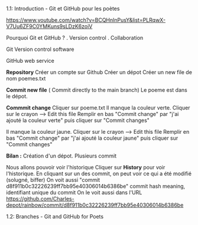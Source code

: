 
1.1: Introduction - Git et GitHub pour les poètes

https://www.youtube.com/watch?v=BCQHnlnPusY&list=PLRqwX-V7Uu6ZF9C0YMKuns9sLDzK6zoiV

Pourquoi Git et GitHub ?
. Version control 
. Collaboration

Git
Version control software 

GitHub
web service

**Repository**
Créer un compte sur Github
Créer un dépot 
Créer un new file de nom poemes.txt

**Commit new file**  ( Commit directly to the main branch)
Le poeme est dans le dépot. 

**Commmit change**
Cliquer sur poeme.txt
Il manque la couleur verte.
Cliquer sur le crayon --> Edit this file
Remplir en bas "Commit change" par "j'ai ajouté la couleur verte" puis cliquer sur "Commit changes"

Il manque la couleur jaune.
Cliquer sur le crayon --> Edit this file
Remplir en bas "Commit change" par "j'ai ajouté la couleur jaune" puis cliquer sur "Commit changes"

**Bilan :**
Création d'un dépot.
Plusieurs commit

Nous allons pouvoir voir l'historique
Cliquer sur **History** pour voir l'historique.
En cliquant sur un des commit, on peut voir ce qui a été modifié (solugné, biffer)
On voit aussi "commit d8f911b0c32226239ff7bb95e40306014b6386be" commit hash meaning, identifiant unique du commit
On le voit aussi dans l'URL https://github.com/Charles-depot/rainbow/commit/d8f911b0c32226239ff7bb95e40306014b6386be

1.2: Branches - Git and GitHub for Poets
